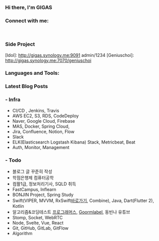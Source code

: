 ### Hi there, I'm GIGAS

### Connect with me:
[blog]: https://gigas-blog.tistory.com
[GitHub]: https://github.com/bonjin-app
[website]: https://bonjin.co.kr (정비중)
[website]: https://gigas.site (정비중)

<br/>

### Side Project
[Portfolio]: http://gigas.synology.me:9090
[Idol]: http://gigas.synology.me:9091 admin/1234
[Geniuschoi]: http://gigas.synology.me:7070/geniuschoi

### Languages and Tools:

### Latest Blog Posts
<!-- BLOG-POST-LIST:START -->
<!-- BLOG-POST-LIST:END -->

### - Infra
* CI/CD , Jenkins, Travis
* AWS EC2, S3, RDS, CodeDeploy
* Naver, Google Cloud, Firebase
* MAS, Docker, Spring Cloud,
* Jira, Confluence, Notion, Flow
* Slack
* ELK(Elasticsearch Logstash Kibana) Stack, Metricbeat, Beat
* Auth, Monitor, Management

### - Todo
* 블로그 글 꾸준히 작성
* 학점은행제 컴퓨터공학
* 컴활1급, 정보처리기사, SQLD 취득
* FastCampus, Inflearn
* BONJIN Project, Spring Study
* Swift(VIPER, MVVM, RxSwift[바로가기](http://reactivex.io/), Combine), Java, Dart(Flutter 2), Kotlin
* 알고리즘&코딩테스트 [프로그래머스](https://programmers.co.kr/), [Goormlabel](https://level.goorm.io), 동빈나 유튜브
* Stomp, Socket, WebRTC
* Node, Svelte, Vue, React
* Git, GitHub, GitLab, GitFlow
* Algorithm
